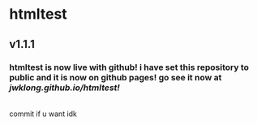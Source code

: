 # htmltest
<h2>v1.1.1</h2>
<h3>htmltest is now live with github! i have set this repository to public and it is now on github pages! go see it now at <b><i>jwklong.github.io/htmltest!</i></b></h3><br>
commit if u want idk
